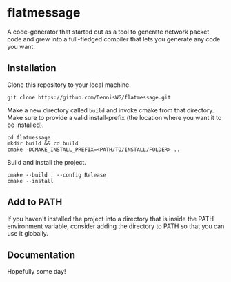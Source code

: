 # flatmessage

A code-generator that started out as a tool to generate network packet code and grew into a full-fledged compiler that lets you generate any code you want.

## Installation

Clone this repository to your local machine.

```git
git clone https://github.com/DennisWG/flatmessage.git
```

Make a new directory called `build` and invoke cmake from that directory. Make sure to provide a valid install-prefix (the location where you want it to be installed).

```
cd flatmessage
mkdir build && cd build
cmake -DCMAKE_INSTALL_PREFIX=<PATH/TO/INSTALL/FOLDER> ..
```

Build and install the project.

```
cmake --build . --config Release
cmake --install
```

## Add to PATH

If you haven't installed the project into a directory that is inside the PATH environment variable, consider adding the directory to PATH so that you can use it globally.

## Documentation

Hopefully some day!
